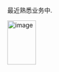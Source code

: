 最近熟悉业务中.

<img width="65" height="101" alt="image" src="https://github.com/user-attachments/assets/5b0473cf-334d-4525-b64a-a1ab67c010c2" />
